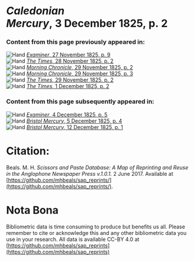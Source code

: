 # *Caledonian Mercury*, 3 December 1825, p. 2  
  
### Content from this page previously appeared in:  
![Hand](http://scissorsandpaste.net/wp-content/uploads/2017/06/smallhandpointer.png) [*Examiner*, 27 November 1825, p. 9](https://mhbeals.github.io/sap_html/Examiner/Examiner-27-November-1825-p-9)  
![Hand](http://scissorsandpaste.net/wp-content/uploads/2017/06/smallhandpointer.png) [*The Times*, 28 November 1825, p. 2](https://mhbeals.github.io/sap_html/The-Times/The-Times-28-November-1825-p-2)  
![Hand](http://scissorsandpaste.net/wp-content/uploads/2017/06/smallhandpointer.png) [*Morning Chronicle*, 29 November 1825, p. 2](https://mhbeals.github.io/sap_html/Morning-Chronicle/Morning-Chronicle-29-November-1825-p-2)  
![Hand](http://scissorsandpaste.net/wp-content/uploads/2017/06/smallhandpointer.png) [*Morning Chronicle*, 29 November 1825, p. 3](https://mhbeals.github.io/sap_html/Morning-Chronicle/Morning-Chronicle-29-November-1825-p-3)  
![Hand](http://scissorsandpaste.net/wp-content/uploads/2017/06/smallhandpointer.png) [*The Times*, 29 November 1825, p. 2](https://mhbeals.github.io/sap_html/The-Times/The-Times-29-November-1825-p-2)  
![Hand](http://scissorsandpaste.net/wp-content/uploads/2017/06/smallhandpointer.png) [*The Times*, 1 December 1825, p. 2](https://mhbeals.github.io/sap_html/The-Times/The-Times-1-December-1825-p-2)  
  
### Content from this page subsequently appeared in:  
![Hand](http://scissorsandpaste.net/wp-content/uploads/2017/06/smallhandpointer.png) [*Examiner*, 4 December 1825, p. 5](https://mhbeals.github.io/sap_html/Examiner/Examiner-4-December-1825-p-5)  
![Hand](http://scissorsandpaste.net/wp-content/uploads/2017/06/smallhandpointer.png) [*Bristol Mercury*, 5 December 1825, p. 4](https://mhbeals.github.io/sap_html/Bristol-Mercury/Bristol-Mercury-5-December-1825-p-4)  
![Hand](http://scissorsandpaste.net/wp-content/uploads/2017/06/smallhandpointer.png) [*Bristol Mercury*, 12 December 1825, p. 1](https://mhbeals.github.io/sap_html/Bristol-Mercury/Bristol-Mercury-12-December-1825-p-1)  


# Citation: 

Beals. M. H. *Scissors and Paste Database: A Map of Reprinting and Reuse in the Anglophone Newspaper Press v.1.0.1.* 2 June 2017. Available at [https://github.com/mhbeals/sap_reprints/](https://github.com/mhbeals/sap_reprints/). 

# Nota Bona

Bibliometric data is time consuming to produce but benefits us all. Please remember to cite or acknowledge this and any other bibliometric data you use in your research. All data is available CC-BY 4.0 at [https://github.com/mhbeals/sap_reprints](https://github.com/mhbeals/sap_reprints)